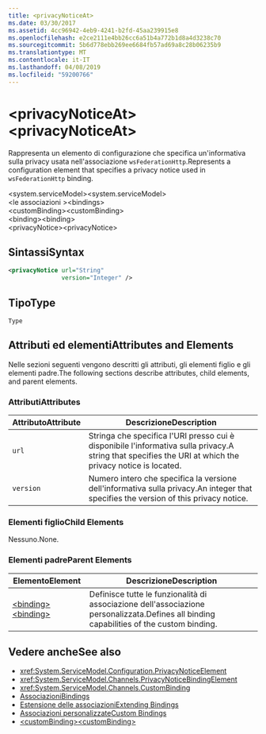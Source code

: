 ```yaml
---
title: <privacyNoticeAt>
ms.date: 03/30/2017
ms.assetid: 4cc96942-4eb9-4241-b2fd-45aa239915e8
ms.openlocfilehash: e2ce2111e4bb26cc6a51b4a772b1d8a4d3238c70
ms.sourcegitcommit: 5b6d778ebb269ee6684fb57ad69a8c28b06235b9
ms.translationtype: MT
ms.contentlocale: it-IT
ms.lasthandoff: 04/08/2019
ms.locfileid: "59200766"
---
```

# <a name="privacynoticeat"></a><span data-ttu-id="319b1-101">\<privacyNoticeAt></span><span class="sxs-lookup"><span data-stu-id="319b1-101">\<privacyNoticeAt></span></span>
<span data-ttu-id="319b1-102">Rappresenta un elemento di configurazione che specifica un'informativa sulla privacy usata nell'associazione `wsFederationHttp`.</span><span class="sxs-lookup"><span data-stu-id="319b1-102">Represents a configuration element that specifies a privacy notice used in `wsFederationHttp` binding.</span></span>  
  
 <span data-ttu-id="319b1-103">\<system.serviceModel></span><span class="sxs-lookup"><span data-stu-id="319b1-103">\<system.serviceModel></span></span>  
<span data-ttu-id="319b1-104">\<le associazioni ></span><span class="sxs-lookup"><span data-stu-id="319b1-104">\<bindings></span></span>  
<span data-ttu-id="319b1-105">\<customBinding></span><span class="sxs-lookup"><span data-stu-id="319b1-105">\<customBinding></span></span>  
<span data-ttu-id="319b1-106">\<binding></span><span class="sxs-lookup"><span data-stu-id="319b1-106">\<binding></span></span>  
<span data-ttu-id="319b1-107">\<privacyNotice></span><span class="sxs-lookup"><span data-stu-id="319b1-107">\<privacyNotice></span></span>  
  
## <a name="syntax"></a><span data-ttu-id="319b1-108">Sintassi</span><span class="sxs-lookup"><span data-stu-id="319b1-108">Syntax</span></span>  
  
```xml  
<privacyNotice url="String"
               version="Integer" />
```  
  
## <a name="type"></a><span data-ttu-id="319b1-109">Tipo</span><span class="sxs-lookup"><span data-stu-id="319b1-109">Type</span></span>  
 `Type`  
  
## <a name="attributes-and-elements"></a><span data-ttu-id="319b1-110">Attributi ed elementi</span><span class="sxs-lookup"><span data-stu-id="319b1-110">Attributes and Elements</span></span>  
 <span data-ttu-id="319b1-111">Nelle sezioni seguenti vengono descritti gli attributi, gli elementi figlio e gli elementi padre.</span><span class="sxs-lookup"><span data-stu-id="319b1-111">The following sections describe attributes, child elements, and parent elements.</span></span>  
  
### <a name="attributes"></a><span data-ttu-id="319b1-112">Attributi</span><span class="sxs-lookup"><span data-stu-id="319b1-112">Attributes</span></span>  
  
|<span data-ttu-id="319b1-113">Attributo</span><span class="sxs-lookup"><span data-stu-id="319b1-113">Attribute</span></span>|<span data-ttu-id="319b1-114">Descrizione</span><span class="sxs-lookup"><span data-stu-id="319b1-114">Description</span></span>|  
|---------------|-----------------|  
|`url`|<span data-ttu-id="319b1-115">Stringa che specifica l'URI presso cui è disponibile l'informativa sulla privacy.</span><span class="sxs-lookup"><span data-stu-id="319b1-115">A string that specifies the URI at which the privacy notice is located.</span></span>|  
|`version`|<span data-ttu-id="319b1-116">Numero intero che specifica la versione dell'informativa sulla privacy.</span><span class="sxs-lookup"><span data-stu-id="319b1-116">An integer that specifies the version of this privacy notice.</span></span>|  
  
### <a name="child-elements"></a><span data-ttu-id="319b1-117">Elementi figlio</span><span class="sxs-lookup"><span data-stu-id="319b1-117">Child Elements</span></span>  
 <span data-ttu-id="319b1-118">Nessuno.</span><span class="sxs-lookup"><span data-stu-id="319b1-118">None.</span></span>  
  
### <a name="parent-elements"></a><span data-ttu-id="319b1-119">Elementi padre</span><span class="sxs-lookup"><span data-stu-id="319b1-119">Parent Elements</span></span>  
  
|<span data-ttu-id="319b1-120">Elemento</span><span class="sxs-lookup"><span data-stu-id="319b1-120">Element</span></span>|<span data-ttu-id="319b1-121">Descrizione</span><span class="sxs-lookup"><span data-stu-id="319b1-121">Description</span></span>|  
|-------------|-----------------|  
|[<span data-ttu-id="319b1-122">\<binding></span><span class="sxs-lookup"><span data-stu-id="319b1-122">\<binding></span></span>](../../../../../docs/framework/misc/binding.md)|<span data-ttu-id="319b1-123">Definisce tutte le funzionalità di associazione dell'associazione personalizzata.</span><span class="sxs-lookup"><span data-stu-id="319b1-123">Defines all binding capabilities of the custom binding.</span></span>|  
  
## <a name="see-also"></a><span data-ttu-id="319b1-124">Vedere anche</span><span class="sxs-lookup"><span data-stu-id="319b1-124">See also</span></span>

- <xref:System.ServiceModel.Configuration.PrivacyNoticeElement>
- <xref:System.ServiceModel.Channels.PrivacyNoticeBindingElement>
- <xref:System.ServiceModel.Channels.CustomBinding>
- [<span data-ttu-id="319b1-125">Associazioni</span><span class="sxs-lookup"><span data-stu-id="319b1-125">Bindings</span></span>](../../../../../docs/framework/wcf/bindings.md)
- [<span data-ttu-id="319b1-126">Estensione delle associazioni</span><span class="sxs-lookup"><span data-stu-id="319b1-126">Extending Bindings</span></span>](../../../../../docs/framework/wcf/extending/extending-bindings.md)
- [<span data-ttu-id="319b1-127">Associazioni personalizzate</span><span class="sxs-lookup"><span data-stu-id="319b1-127">Custom Bindings</span></span>](../../../../../docs/framework/wcf/extending/custom-bindings.md)
- [<span data-ttu-id="319b1-128">\<customBinding></span><span class="sxs-lookup"><span data-stu-id="319b1-128">\<customBinding></span></span>](../../../../../docs/framework/configure-apps/file-schema/wcf/custombinding.md)
